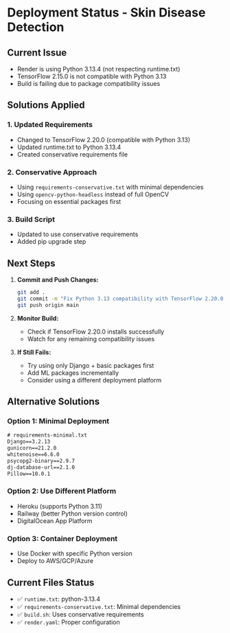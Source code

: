 # Deployment Status - Skin Disease Detection

## Current Issue
- Render is using Python 3.13.4 (not respecting runtime.txt)
- TensorFlow 2.15.0 is not compatible with Python 3.13
- Build is failing due to package compatibility issues

## Solutions Applied

### 1. Updated Requirements
- Changed to TensorFlow 2.20.0 (compatible with Python 3.13)
- Updated runtime.txt to Python 3.13.4
- Created conservative requirements file

### 2. Conservative Approach
- Using `requirements-conservative.txt` with minimal dependencies
- Using `opencv-python-headless` instead of full OpenCV
- Focusing on essential packages first

### 3. Build Script
- Updated to use conservative requirements
- Added pip upgrade step

## Next Steps

1. **Commit and Push Changes:**
   ```bash
   git add .
   git commit -m "Fix Python 3.13 compatibility with TensorFlow 2.20.0"
   git push origin main
   ```

2. **Monitor Build:**
   - Check if TensorFlow 2.20.0 installs successfully
   - Watch for any remaining compatibility issues

3. **If Still Fails:**
   - Try using only Django + basic packages first
   - Add ML packages incrementally
   - Consider using a different deployment platform

## Alternative Solutions

### Option 1: Minimal Deployment
```txt
# requirements-minimal.txt
Django==3.2.13
gunicorn==21.2.0
whitenoise==6.6.0
psycopg2-binary==2.9.7
dj-database-url==2.1.0
Pillow==10.0.1
```

### Option 2: Use Different Platform
- Heroku (supports Python 3.11)
- Railway (better Python version control)
- DigitalOcean App Platform

### Option 3: Container Deployment
- Use Docker with specific Python version
- Deploy to AWS/GCP/Azure

## Current Files Status
- ✅ `runtime.txt`: python-3.13.4
- ✅ `requirements-conservative.txt`: Minimal dependencies
- ✅ `build.sh`: Uses conservative requirements
- ✅ `render.yaml`: Proper configuration
